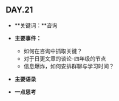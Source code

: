 ## DAY.21
+ **关键词：**咨询
+ **主要事件：**
    + 如何在咨询中抓取关键？
    + 对于日更文章的谈论-四年级的节点
    + 信息爆炸，如何安排群聊与学习时间？
+ **主要语录**


+ **一点思考**
